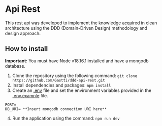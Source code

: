 # Api Rest
This rest api was developed to implement the knowledge acquired in clean architecture using the DDD (Domain-Driven Design) methodology and design approach.

## How to install
**Important:** You must have Node v18.16.1 installed and have a mongodb database.
1. Clone the repository using the following command:
```git clone https://github.com/Gastti/ddd-api-rest.git```
3. Install dependencies and packages:
```npm install```
4. Create an <u>.env</u> file and set the environment variables provided in the <u>.env.example</u> file.
```
PORT= 
DB_URI= **Insert mongodb connection URI here**
```
4. Run the application using the command:
```npm run dev```
